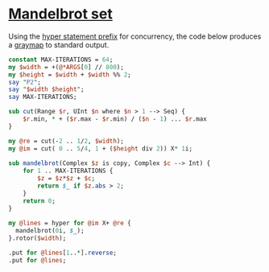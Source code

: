 [1]: https://rosettacode.org/wiki/Mandelbrot_set

# [Mandelbrot set][1]





Using the [hyper statement prefix](https://docs.raku.org/language/statement-prefixes#hyper,_race) for concurrency, the code below produces a [graymap](https://rosettacode.org/wiki/Write_ppm_file) to standard output.

```perl
constant MAX-ITERATIONS = 64;
my $width = +(@*ARGS[0] // 800);
my $height = $width + $width %% 2;
say "P2";
say "$width $height";
say MAX-ITERATIONS;

sub cut(Range $r, UInt $n where $n > 1 --> Seq) {
    $r.min, * + ($r.max - $r.min) / ($n - 1) ... $r.max
}

my @re = cut(-2 .. 1/2, $width);
my @im = cut( 0 .. 5/4, 1 + ($height div 2)) X* 1i;
 
sub mandelbrot(Complex $z is copy, Complex $c --> Int) {
    for 1 .. MAX-ITERATIONS {
        $z = $z*$z + $c;
        return $_ if $z.abs > 2;
    }
    return 0;
}
 
my @lines = hyper for @im X+ @re {
  mandelbrot(0i, $_);
}.rotor($width);

.put for @lines[1..*].reverse;
.put for @lines;
```
